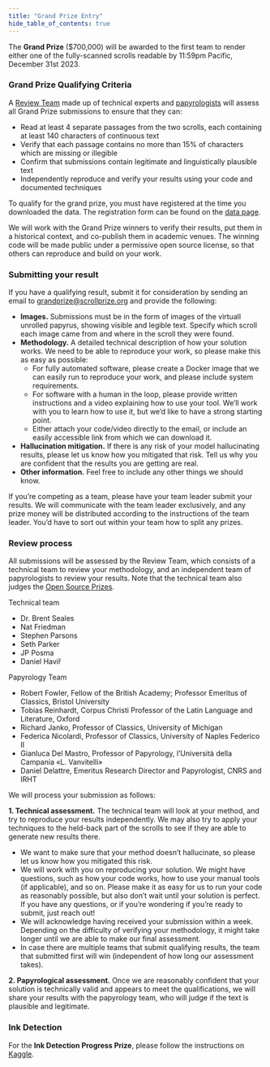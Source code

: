 ```yaml
---
title: "Grand Prize Entry"
hide_table_of_contents: true
---
```


<head>
  <html data-theme="dark" />

  <meta
    name="description"
    content="A $1,000,000+ machine learning and computer vision competition"
  />

  <meta property="og:type" content="website" />
  <meta property="og:url" content="https://scrollprize.org" />
  <meta property="og:title" content="Vesuvius Challenge" />
  <meta
    property="og:description"
    content="A $1,000,000+ machine learning and computer vision competition"
  />
  <meta
    property="og:image"
    content="https://scrollprize.org/img/social/opengraph.jpg"
  />

  <meta property="twitter:card" content="summary_large_image" />
  <meta property="twitter:url" content="https://scrollprize.org" />
  <meta property="twitter:title" content="Vesuvius Challenge" />
  <meta
    property="twitter:description"
    content="A $1,000,000+ machine learning and computer vision competition"
  />
  <meta
    property="twitter:image"
    content="https://scrollprize.org/img/social/opengraph.jpg"
  />
</head>

The **Grand Prize** ($700,000) will be awarded to the first team to render either one of the fully-scanned scrolls readable by 11:59pm Pacific, December 31st 2023.

### Grand Prize Qualifying Criteria

A [Review Team](/participate#review-process) made up of technical experts and [papyrologists](https://en.wikipedia.org/wiki/Papyrology) will assess all Grand Prize submissions to ensure that they can:
- Read at least 4 separate passages from the two scrolls, each containing at least 140 characters of continuous text
- Verify that each passage contains no more than 15% of characters which are missing or illegible
- Confirm that submissions contain legitimate and linguistically plausible text
- Independently reproduce and verify your results using your code and documented techniques

To qualify for the grand prize, you must have registered at the time you downloaded the data. The registration form can be found on the [data page](/data).

We will work with the Grand Prize winners to verify their results, put them in a historical context, and co-publish them in academic venues. The winning code will be made public under a permissive open source license, so that others can reproduce and build on your work.

### Submitting your result

<div>If you have a qualifying result, submit it for consideration by sending an email to <a href="mailto:grandprize@scrollprize.org">grandprize@scrollprize.org</a> and provide the following:</div>

* **Images.** Submissions must be in the form of images of the virtuall unrolled papyrus, showing visible and legible text. Specify which scroll each image came from and where in the scroll they were found.
* **Methodology.** A detailed technical description of how your solution works. We need to be able to reproduce your work, so please make this as easy as possible:
    * For fully automated software, please create a Docker image that we can easily run to reproduce your work, and please include system requirements.
    * For software with a human in the loop, please provide written instructions and a video explaining how to use your tool. We’ll work with you to learn how to use it, but we’d like to have a strong starting point.
    * Either attach your code/video directly to the email, or include an easily accessible link from which we can download it.
* **Hallucination mitigation.** If there is any risk of your model hallucinating results, please let us know how you mitigated that risk. Tell us why you are confident that the results you are getting are real.
* **Other information.** Feel free to include any other things we should know.

If you’re competing as a team, please have your team leader submit your results. We will communicate with the team leader exclusively, and any prize money will be distributed according to the instructions of the team leader. You’d have to sort out within your team how to split any prizes.

### Review process

All submissions will be assessed by the Review Team, which consists of a technical team to review your methodology, and an independent team of papyrologists to review your results. Note that the technical team also judges the [Open Source Prizes](/overview#open-source-prizes-3x-2000).

<div className="font-bold">Technical team</div>

- Dr. Brent Seales
- Nat Friedman
- Stephen Parsons
- Seth Parker
- JP Posma
- Daniel Havíř

<div className="font-bold">Papyrology Team</div>

- Robert Fowler, Fellow of the British Academy; Professor Emeritus of Classics, Bristol University
- Tobias Reinhardt, Corpus Christi Professor of the Latin Language and Literature, Oxford
- Richard Janko, Professor of Classics, University of Michigan
- Federica Nicolardi, Professor of Classics, University of Naples Federico II
- Gianluca Del Mastro, Professor of Papyrology, l’Università della Campania «L. Vanvitelli»
- Daniel Delattre, Emeritus Research Director and Papyrologist, CNRS and IRHT

We will process your submission as follows:

<div><strong>1. Technical assessment.</strong> The technical team will look at your method, and try to reproduce your results independently. We may also try to apply your techniques to the held-back part of the scrolls to see if they are able to generate new results there.</div>

  * We want to make sure that your method doesn’t hallucinate, so please let us know how you mitigated this risk.
  * We will work with you on reproducing your solution. We might have questions, such as how your code works, how to use your manual tools (if applicable), and so on. Please make it as easy for us to run your code as reasonably possible, but also don’t wait until your solution is perfect. If you have any questions, or if you’re wondering if you’re ready to submit, just reach out!
  * We will acknowledge having received your submission within a week. Depending on the difficulty of verifying your methodology, it might take longer until we are able to make our final assessment.
  * In case there are multiple teams that submit qualifying results, the team that submitted first will win (independent of how long our assessment takes).

<div><strong>2. Papyrological assessment.</strong> Once we are reasonably confident that your solution is technically valid and appears to meet the qualifications, we will share your results with the papyrology team, who will judge if the text is plausible and legitimate.</div>

### Ink Detection

For the **Ink Detection Progress Prize**, please follow the instructions on [Kaggle](https://www.kaggle.com/competitions/vesuvius-challenge-ink-detection/).
